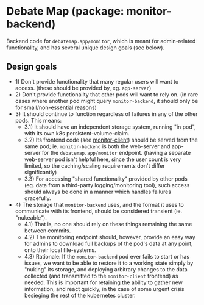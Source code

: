 # Debate Map (package: monitor-backend)

Backend code for `debatemap.app/monitor`, which is meant for admin-related functionality, and has several unique design goals (see below).

## Design goals

* 1\) Don't provide functionality that many regular users will want to access. (these should be provided by, eg. `app-server`)
* 2\) Don't provide functionality that other pods will want to rely on. (in rare cases where another pod might query `monitor-backend`, it should only be for small/non-essential reasons)
* 3\) It should continue to function regardless of failures in any of the other pods. This means:
	* 3.1\) It should have an independent storage system, running "in pod", with its own k8s persistent-volume-claim.
	* 3.2\) Its frontend code (see [monitor-client](https://github.com/debate-map/app/tree/main/Packages/monitor-client)) should be served from the same pod; ie. `monitor-backend` is both the web-server and app-server for the `debatemap.app/monitor` endpoint. (having a separate web-server pod isn't helpful here, since the user count is very limited, so the caching/scaling requirements don't differ significantly)
	* 3.3\) For accessing "shared functionality" provided by other pods (eg. data from a third-party logging/monitoring tool), such access should always be done in a manner which handles failures gracefully.
* 4\) The storage that `monitor-backend` uses, and the format it uses to communicate with its frontend, should be considered transient (ie. "nukeable").
	* 4.1\) That is, no one should rely on these things remaining the same between commits.
	* 4.2\) The monitoring endpoint should, however, provide an easy way for admins to download full backups of the pod's data at any point, onto their local file-systems.
	* 4.3\) Rationale: If the `monitor-backend` pod ever fails to start or has issues, we want to be able to restore it to a working state simply by "nuking" its storage, and deploying arbitrary changes to the data collected (and transmitted to the `monitor-client` frontend) as needed. This is important for retaining the ability to gather new information, and react quickly, in the case of some urgent crisis besieging the rest of the kubernetes cluster.